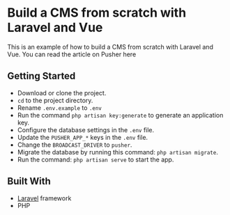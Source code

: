 # Build a CMS from scratch with Laravel and Vue

This is an example of how to build a CMS from scratch with Laravel and Vue. You can read the article on Pusher here

## Getting Started

-   Download or clone the project.
-   `cd` to the project directory.
-   Rename `.env.example` to `.env`
-   Run the command `php artisan key:generate` to generate an application key.
-   Configure the database settings in the `.env` file.
-   Update the `PUSHER_APP_*` keys in the `.env` file.
-   Change the `BROADCAST_DRIVER` to `pusher`.
-   Migrate the database by running this command: `php artisan migrate`.
-   Run the command: `php artisan serve` to start the app.

## Built With

-   [Laravel](https://laravel.com) framework
-   PHP
